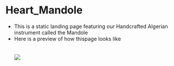 # Heart_Mandole
- This is a static landing page featuring our Handcrafted Algerian instrument called the Mandole
- Here is a preview of how thispage looks like 
<br><br><br><img src="https://repository-images.githubusercontent.com/532616747/3ae52167-34e4-4d4e-8be6-47a7cacaf39d">
